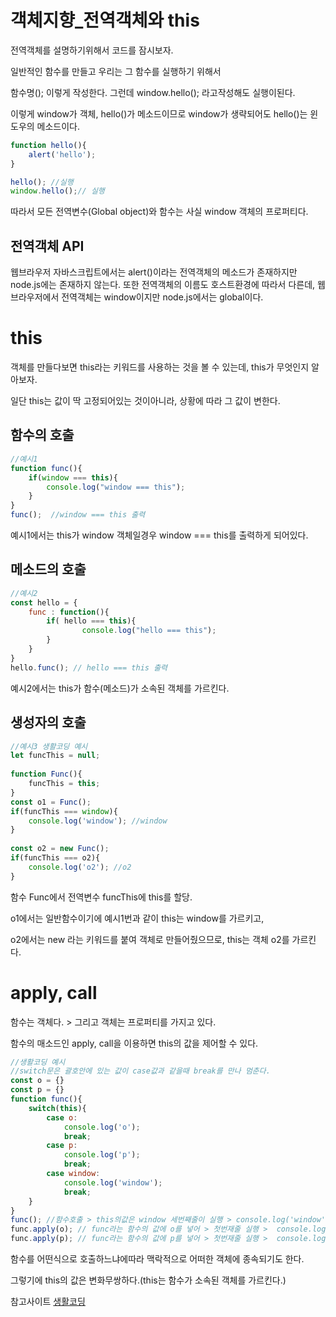 # 객체지향_전역객체와 this

전역객체를 설명하기위해서 코드를 잠시보자.

일반적인 함수를 만들고 우리는 그 함수를 실행하기 위해서

함수명(); 이렇게 작성한다. 그런데 window.hello(); 라고작성해도 실행이된다.

이렇게 window가 객체, hello()가 메소드이므로 window가 생략되어도 hello()는 윈도우의 메소드이다.
```js
function hello(){
    alert('hello');
}

hello(); //실행 
window.hello();// 실행
```

따라서 모든 전역변수(Global object)와 함수는 사실 window 객체의 프로퍼티다.

## 전역객체 API

웹브라우저 자바스크립트에서는 alert()이라는 전역객체의 메소드가 존재하지만 node.js에는 존재하지 않는다. 또한 전역객체의 이름도 호스트환경에 따라서 다른데, 웹브라우저에서 전역객체는 window이지만 node.js에서는 global이다. 

# this
객체를 만들다보면 this라는 키워드를 사용하는 것을 볼 수 있는데,
this가 무엇인지 알아보자.

일단 this는 값이 딱 고정되어있는 것이아니라, 상황에 따라 그 값이 변한다.

## 함수의 호출
```js
//예시1 
function func(){
    if(window === this){
        console.log("window === this");
    }
}
func();  //window === this 출력
```
예시1에서는 this가 window 객체일경우 window === this를 출력하게 되어있다.

## 메소드의 호출
```js
//예시2 
const hello = {
    func : function(){
        if( hello === this){
                console.log("hello === this");
        }
    }
}
hello.func(); // hello === this 출력
```
예시2에서는 this가 함수(메소드)가 소속된 객체를 가르킨다.

## 생성자의 호출

```js
//예시3 생활코딩 예시
let funcThis = null; 
 
function Func(){
    funcThis = this;
}
const o1 = Func();
if(funcThis === window){
    console.log('window'); //window 
}
 
const o2 = new Func();
if(funcThis === o2){
    console.log('o2'); //o2
}

```

함수 Func에서 전역변수 funcThis에 this를 할당.

o1에서는 일반함수이기에 예시1번과 같이 this는 window를 가르키고,

o2에서는 new 라는 키워드를 붙여 객체로 만들어줬으므로, this는
객체 o2를 가르킨다.

# apply, call

함수는 객체다. > 그리고 객체는 프로퍼티를 가지고 있다.

함수의 매소드인 apply, call을 이용하면 this의 값을 제어할 수 있다.

```js 
//생활코딩 예시
//switch문은 괄호안에 있는 값이 case값과 같을때 break를 만나 멈춘다.
const o = {}
const p = {}
function func(){
    switch(this){
        case o:
            console.log('o');
            break;
        case p:
            console.log('p');
            break;
        case window:
            console.log('window');
            break;          
    }
}
func(); //함수호출 > this의값은 window 세번째줄이 실행 > console.log('window');
func.apply(o); // func라는 함수의 값에 o를 넣어 > 첫번재줄 실행 >  console.log('o');
func.apply(p); // func라는 함수의 값에 p를 넣어 > 첫번재줄 실행 >  console.log('p');


```
함수를 어떤식으로 호출하느냐에따라 맥락적으로 어떠한 객체에 종속되기도 한다.

그렇기에 this의 값은 변화무쌍하다.(this는 함수가 소속된 객체를 가르킨다.)




참고사이트 [생활코딩](https://opentutorials.org/course/743/6571)
